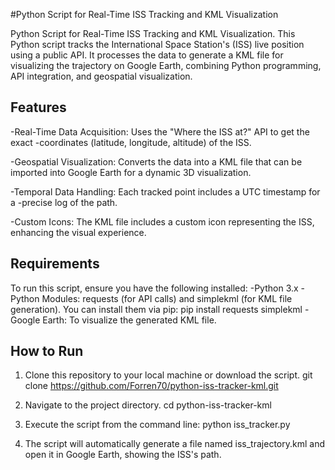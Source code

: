 #Python Script for Real-Time ISS Tracking and KML Visualization

Python Script for Real-Time ISS Tracking and KML Visualization. This Python script tracks the International Space Station's (ISS) live position using a public API. It processes the data to generate a KML file for visualizing the trajectory on Google Earth, combining Python programming, API integration, and geospatial visualization.

## Features
-Real-Time Data Acquisition: Uses the "Where the ISS at?" API to get the exact -coordinates (latitude, longitude, altitude) of the ISS.

-Geospatial Visualization: Converts the data into a KML file that can be imported into Google Earth for a dynamic 3D visualization.

-Temporal Data Handling: Each tracked point includes a UTC timestamp for a -precise log of the path.

-Custom Icons: The KML file includes a custom icon representing the ISS, enhancing the visual experience.

## Requirements
To run this script, ensure you have the following installed:
-Python 3.x
-Python Modules: requests (for API calls) and simplekml (for KML file generation). You can install them via pip:
pip install requests simplekml
-Google Earth: To visualize the generated KML file.

## How to Run
1) Clone this repository to your local machine or download the script.
git clone https://github.com/Forren70/python-iss-tracker-kml.git

2) Navigate to the project directory.
cd python-iss-tracker-kml

3) Execute the script from the command line:
python iss_tracker.py

4) The script will automatically generate a file named iss_trajectory.kml and open it in Google Earth, showing the ISS's path.
